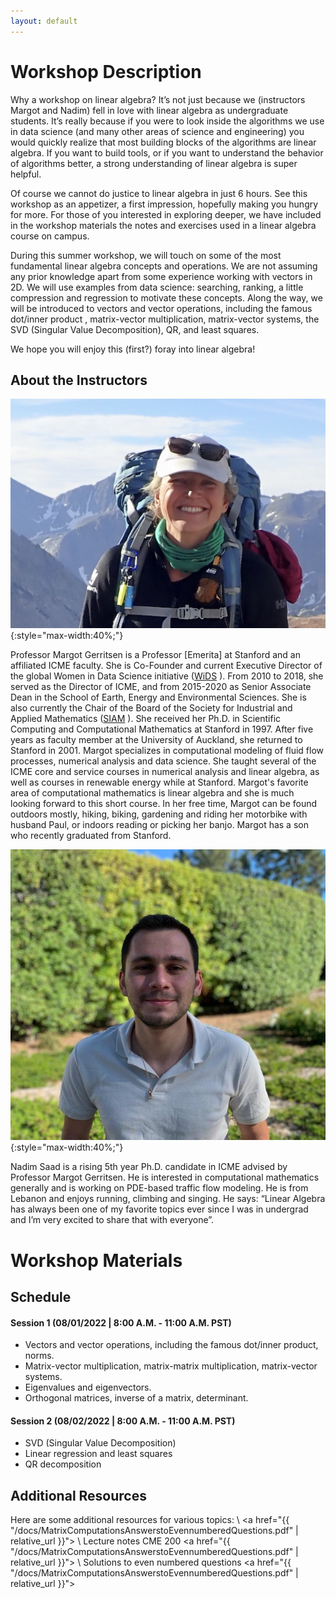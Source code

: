 ```yaml
---
layout: default
---
```


# Workshop Description
Why a workshop on linear algebra? It’s not just because we (instructors Margot and Nadim) fell in love with linear algebra as undergraduate students. It’s really because if you were to look inside the algorithms we use in data science (and many other areas of science and engineering) you would quickly realize that most building blocks of the algorithms are linear algebra.
If you want to build tools, or if you want to understand the behavior of algorithms better, a strong understanding of linear algebra is super helpful.
 
Of course we cannot do justice to linear algebra in just 6 hours. See this workshop as an appetizer, a first impression, hopefully making you hungry for more. For those of you interested in exploring deeper, we have included in the workshop materials the notes and exercises used in a linear algebra course on campus.
 
During this summer workshop, we will touch on some of the most fundamental linear algebra concepts and operations. We are not assuming any prior knowledge apart from some experience working with vectors in 2D. We will use examples from data science: searching, ranking, a little compression and regression to motivate these concepts. Along the way, we will be introduced to vectors and vector operations,  including the famous dot/inner product , matrix-vector multiplication, matrix-vector systems, the SVD (Singular Value Decomposition), QR, and least squares. 

We hope you will enjoy this (first?) foray into linear algebra!

## About the Instructors

![Margot Gerritsen](/assets/img/margot-gerritsen_profilephoto.png){:style="max-width:40%;"}

Professor Margot Gerritsen is a Professor [Emerita] at Stanford and an affiliated ICME faculty. She is Co-Founder and current Executive Director of the global Women in Data Science initiative ([WiDS](https://widsconference.org/) ). From 2010 to 2018, she served as the Director of ICME, and from 2015-2020 as Senior Associate Dean in the School of Earth, Energy and Environmental Sciences. She is also currently the Chair of the Board of the Society for Industrial and Applied Mathematics ([SIAM](https://siam.org/) ). She received her Ph.D. in Scientific Computing and Computational Mathematics at Stanford in 1997. After five years as faculty member at the University of Auckland, she returned to Stanford in 2001. Margot specializes in computational modeling of fluid flow processes, numerical analysis and data science. She taught several of the ICME core and service courses in numerical analysis and linear algebra, as well as courses in renewable energy while at Stanford. Margot's favorite area of computational mathematics is linear algebra and she is much looking forward to this short course. In her free time, Margot can be found outdoors mostly, hiking, biking, gardening and riding her motorbike with husband Paul, or indoors reading or picking her banjo. Margot has a son who recently graduated from Stanford. 

![Nadim Saad](/assets/img/nadim-saad-profilephoto.JPG){:style="max-width:40%;"}

Nadim Saad is a rising 5th year Ph.D. candidate in ICME advised by Professor Margot Gerritsen. He is interested in computational mathematics generally and is working on PDE-based traffic flow modeling. He is from Lebanon and enjoys running, climbing and singing. He says: “Linear Algebra has always been one of my favorite topics ever since I was in undergrad and I’m very excited to share that with everyone”. 

# Workshop Materials

## Schedule

#### Session 1 (08/01/2022 | 8:00 A.M. - 11:00 A.M. PST)
  - Vectors and vector operations,  including the famous dot/inner product, norms.
  - Matrix-vector multiplication, matrix-matrix multiplication, matrix-vector systems.
  - Eigenvalues and eigenvectors.
  - Orthogonal matrices, inverse of a matrix, determinant.
  
#### Session 2 (08/02/2022 | 8:00 A.M. - 11:00 A.M. PST)
  - SVD (Singular Value Decomposition)
  - Linear regression and least squares
  - QR decomposition

## Additional Resources

Here are some additional resources for various topics:
\\
<a href="{{ "/docs/MatrixComputationsAnswerstoEvennumberedQuestions.pdf" | relative_url }}"> 
\\
Lecture notes CME 200 <a href="{{ "/docs/MatrixComputationsAnswerstoEvennumberedQuestions.pdf" | relative_url }}"> 
\\
Solutions to even numbered questions <a href="{{ "/docs/MatrixComputationsAnswerstoEvennumberedQuestions.pdf" | relative_url }}">
 

 







